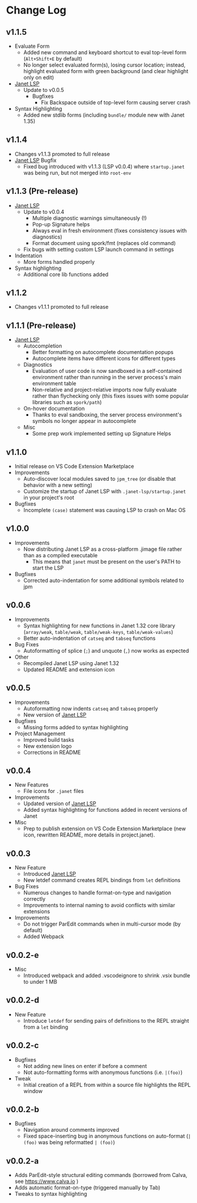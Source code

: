 # Change Log

## v1.1.5

- Evaluate Form
  - Added new command and keyboard shortcut to eval top-level form (`Alt+Shift+E` by default)
  - No longer select evaluated form(s), losing cursor location; instead, highlight evaluated form with green background (and clear highlight only on edit)
- [Janet LSP](https://github.com/cfiggers/janet-lsp)
  - Update to v0.0.5
    - Bugfixes
      - Fix Backspace outside of top-level form causing server crash
- Syntax Highlighting
  - Added new stdlib forms (including `bundle/` module new with Janet 1.35)

## v1.1.4

- Changes v1.1.3 promoted to full release 
- [Janet LSP](https://github.com/cfiggers/janet-lsp) Bugfix
  - Fixed bug introduced with v1.1.3 (LSP v0.0.4) where `startup.janet` was being run, but not merged into `root-env`

## v1.1.3 (Pre-release)

- [Janet LSP](https://github.com/cfiggers/janet-lsp)
  - Update to v0.0.4
    - Multiple diagnostic warnings simultaneously (!)
    - Pop-up Signature helps
    - Always eval in fresh environment (fixes consistency issues with diagnostics)
    - Format document using spork/fmt (replaces old command)
  - Fix bugs with setting custom LSP launch command in settings
- Indentation
  - More forms handled properly
- Syntax highlighting
  - Additional core lib functions added

## v1.1.2

- Changes v1.1.1 promoted to full release

## v1.1.1 (Pre-release)

- [Janet LSP](https://github.com/cfiggers/janet-lsp)
  - Autocompletion
    - Better formatting on autocomplete documentation popups
    - Autocomplete items have different icons for different types
  - Diagnostics
    - Evaluation of user code is now sandboxed in a self-contained environment rather than running in the server process's main environment table
    - Non-relative and project-relative imports now fully evaluate rather than flychecking only (this fixes issues with some popular libraries such as `spork/path`)
  - On-hover documentation
    - Thanks to eval sandboxing, the server process environment's symbols no longer appear in autocomplete
  - Misc
    - Some prep work implemented setting up Signature Helps

## v1.1.0

- Initial release on VS Code Extension Marketplace
- Improvements
  - Auto-discover local modules saved to `jpm_tree` (or disable that behavior with a new setting)
  - Customize the startup of Janet LSP with `.janet-lsp/startup.janet` in your project's root
- Bugfixes
  - Incomplete `(case)` statement was causing LSP to crash on Mac OS

## v1.0.0

- Improvements
  - Now distributing Janet LSP as a cross-platform .jimage file rather than as a compiled executable
    - This means that `janet` must be present on the user's PATH to start the LSP
- Bugfixes
  - Corrected auto-indentation for some additional symbols related to jpm

## v0.0.6

- Improvements
  - Syntax highlighting for new functions in Janet 1.32 core library (`array/weak`, `table/weak`, `table/weak-keys`, `table/weak-values`)
  - Better auto-indentation of `catseq` and `tabseq` functions
- Bug Fixes
  - Autoformatting of splice (`;`) and unquote (`,`) now works as expected
- Other
  - Recompiled Janet LSP using Janet 1.32
  - Updated README and extension icon

## v0.0.5

- Improvements
  - Autoformatting now indents `catseq` and `tabseq` properly
  - New version of [Janet LSP](https://github.com/cfiggers/janet-lsp)
- Bugfixes
  - Missing forms added to syntax highlighting
- Project Management
  - Improved build tasks
  - New extension logo
  - Corrections in README

## v0.0.4

- New Features
  - File icons for `.janet` files
- Improvements
  - Updated version of [Janet LSP](https://github.com/cfiggers/janet-lsp)
  - Added syntax highlighting for functions added in recent versions of Janet
- Misc
  - Prep to publish extension on VS Code Extension Marketplace (new icon, rewritten README, more details in project.janet).

## v0.0.3

- New Feature
  - Introduced [Janet LSP](https://github.com/cfiggers/janet-lsp)
  - New letdef command creates REPL bindings from `let` definitions
- Bug Fixes
  - Numerous changes to handle format-on-type and navigation correctly
  - Improvements to internal naming to avoid conflicts with similar extensions
- Improvements
  - Do not trigger ParEdit commands when in multi-cursor mode (by default) 
  - Added Webpack

## v0.0.2-e

- Misc
  - Introduced webpack and added .vscodeignore to shrink .vsix bundle to under 1 MB

## v0.0.2-d

- New Feature
  - Introduce `letdef` for sending pairs of definitions to the REPL straight from a `let` binding

## v0.0.2-c

- Bugfixes
  - Not adding new lines on enter if before a comment
  - Not auto-formatting forms with anonymous functions (i.e. `|(foo)`)
- Tweak
  - Initial creation of a REPL from within a source file highlights the REPL window

## v0.0.2-b

- Bugfixes
  - Navigation around comments improved
  - Fixed space-inserting bug in anonymous functions on auto-format (`|(foo)` was being reformatted `| (foo)`)

## v0.0.2-a

- Adds ParEdit-style structural editing commands (borrowed from Calva, see https://www.calva.io )
- Adds automatic format-on-type (triggered manually by Tab)
- Tweaks to syntax highlighting
